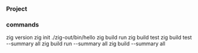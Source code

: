 ### Project

### commands
zig version
zig init
./zig-out/bin/hello 
zig build run
zig build test
zig build test --summary all
zig build run --summary all
zig build --summary all